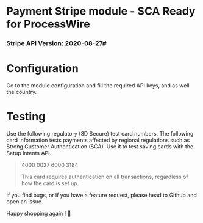 # Payment Stripe module - SCA Ready for ProcessWire

### Stripe API Version:  **2020-08-27**# 

 # Configuration

Go to the module configuration and fill the required API keys, and as well the country.

# Testing

Use the following regulatory (3D Secure) test card numbers. The following card information tests payments affected by regional regulations such as Strong Customer Authentication (SCA). Use it to test saving cards with the Setup Intents API.

> 4000 0027 6000 3184 
>
> This card requires authentication on all transactions, regardless of how the card is set up.


If you find bugs, or if you have a feature request, please head to Github and open an issue.

Happy shopping again !  🤑